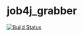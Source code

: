 # job4j_grabber
[![Build Status](https://travis-ci.com/ftptpf/jo4j_grabber.svg?branch=master)](https://travis-ci.com/ftptpf/jo4j_grabber)
